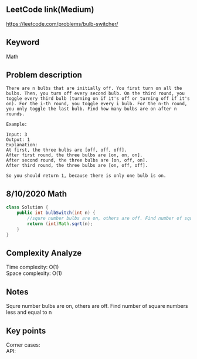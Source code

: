 ## LeetCode link(Medium)
https://leetcode.com/problems/bulb-switcher/

## Keyword
Math

## Problem description
```
There are n bulbs that are initially off. You first turn on all the bulbs. Then, you turn off every second bulb. On the third round, you toggle every third bulb (turning on if it's off or turning off if it's on). For the i-th round, you toggle every i bulb. For the n-th round, you only toggle the last bulb. Find how many bulbs are on after n rounds.

Example:

Input: 3
Output: 1 
Explanation: 
At first, the three bulbs are [off, off, off].
After first round, the three bulbs are [on, on, on].
After second round, the three bulbs are [on, off, on].
After third round, the three bulbs are [on, off, off]. 

So you should return 1, because there is only one bulb is on.
```
## 8/10/2020 Math

```java
class Solution {
    public int bulbSwitch(int n) {
        //squre number bulbs are on, others are off. Find number of square numbers less and equal to n
        return (int)Math.sqrt(n);
    }
}
```

## Complexity Analyze
Time complexity: O(1)\
Space complexity: O(1)

## Notes
Squre number bulbs are on, others are off. Find number of square numbers less and equal to n

## Key points
Corner cases: \
API:
